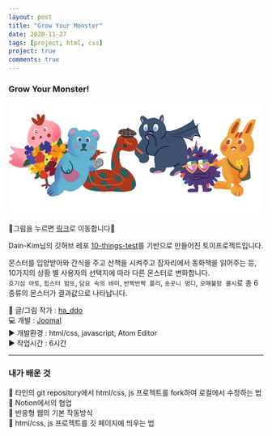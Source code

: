 ```yaml
---
layout: post
title: "Grow Your Monster"
date: 2020-11-27
tags: [project, html, css]
project: true
comments: true
---
```


### Grow Your Monster!

[![grurmon](../assets/img/growyourmonster.png)](https://joomal.github.io/grow-ur-monster/)

🔔그림을 누르면 [링크](https://joomal.github.io/grow-ur-monster/)로 이동합니다🔔

Dain-Kim님의 깃허브 레포 [10-things-test](https://github.com/dev-dain/10-things-test)를 기반으로 만들어진 토이프로젝트입니다.


몬스터를 입양받아와 간식을 주고 산책을 시켜주고 잠자리에서 동화책을 읽어주는 등, 10가지의 상황 별 사용자의 선택지에 따라 다른 몬스터로 변화합니다.  
`호기심 아토`, `힙스터 밤또`, `담요 속의 뱌미`, `반짝반짝 플리`, `송곳니 멍디`, `오매불망 블시`로 총 6종류의 몬스터가 결과값으로 나타납니다.

💎 글/그림 작가 : [ha_ddo](https://www.instagram.com/seohachoi/)  
💻 개발 : [Joomal](https://github.com/JooMal)  
▶️ 개발환경 : html/css, javascript, Atom Editor  
▶️ 작업시간 : 6시간

---
### 내가 배운 것
🔶 타인의 git repository에서 html/css, js 프로젝트를 fork하여 로컬에서 수정하는 법  
🔶 Notion에서의 협업  
🔶 반응형 웹의 기본 작동방식  
🔶 html/css, js 프로젝트를 깃 페이지에 띄우는 법  
